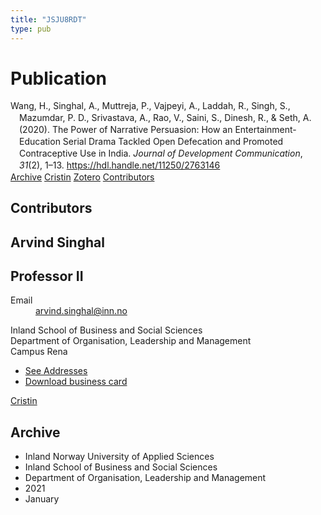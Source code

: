 ```yaml
---
title: "JSJU8RDT"
type: pub
---
```

<h1>Publication</h1>
<article id="csl-bib-container-JSJU8RDT" class="csl-bib-container">
  <div class="csl-bib-body" style="line-height: 1.35; padding-left: 1em; text-indent:-1em;">
  <div class="csl-entry">Wang, H., Singhal, A., Muttreja, P., Vajpeyi, A., Laddah, R., Singh, S., Mazumdar, P. D., Srivastava, A., Rao, V., Saini, S., Dinesh, R., &amp; Seth, A. (2020). The Power of Narrative Persuasion: How an Entertainment-Education Serial Drama Tackled Open Defecation and Promoted Contraceptive Use in India. <i>Journal of Development Communication</i>, <i>31</i>(2), 1&#x2013;13. <a href="https://hdl.handle.net/11250/2763146">https://hdl.handle.net/11250/2763146</a></div>
</div>
  <div class="csl-bib-buttons">
    <a href="#taxonomy-article-JSJU8RDT" class="csl-bib-button">Archive</a>
    <a href="https://app.cristin.no/results/show.jsf?id=1881093" alt="Cristin URL" class="csl-bib-button">Cristin</a>
    <a href="http://zotero.org/groups/5402882/items/JSJU8RDT" alt="Zotero URL" class="csl-bib-button">Zotero</a>
    <a href="#contributors-article-JSJU8RDT" class="csl-bib-button">Contributors</a>
  </div>
  <div id="csl-bib-meta-container-JSJU8RDT"></div>
</article>
<div id="csl-bib-meta-JSJU8RDT" class="csl-bib-meta">
  <article id="contributors-article-JSJU8RDT" class="contributors-article">
    <h1>Contributors</h1>
    <div class="personas"> <div class="vrtx-hinn-person-card"> <div class="photo"> <i class="lar la-user-circle missing-person"></i> </div> <div class="info"> <hgroup><h1>Arvind Singhal</h1> <h2>Professor II</h2> </hgroup><dl> <dt>Email</dt> <dd> <a href="mailto:arvind.singhal@inn.no">arvind.singhal@inn.no</a> </dd> </dl> <p> Inland School of Business and Social Sciences<br> Department of Organisation, Leadership and Management<br> Campus Rena </p> <ul class="vrtx-hinn-links"> <li><a href="https://www.inn.no/english/find-an-employee/arvind-singhal.html#vrtx-hinn-addresses">See Addresses</a></li> <li><a href="https://www.inn.no/english/find-an-employee/arvind-singhal.html?vrtx=vcf">Download business card</a></li> </ul> </div> </div> <a href="https://app.cristin.no/persons/show.jsf?id=863653" alt="Cristin URL" class="personas-cristin">Cristin</a> </div>
  </article>
  <article id="taxonomy-article-JSJU8RDT" class="taxonomy-article">
    <h1>Archive</h1>
    <ul>
      <li>Inland Norway University of Applied Sciences</li>
      <li>Inland School of Business and Social Sciences</li>
      <li>Department of Organisation, Leadership and Management</li>
      <li>2021</li>
      <li>January</li>
    </ul>
  </article>
</div>
